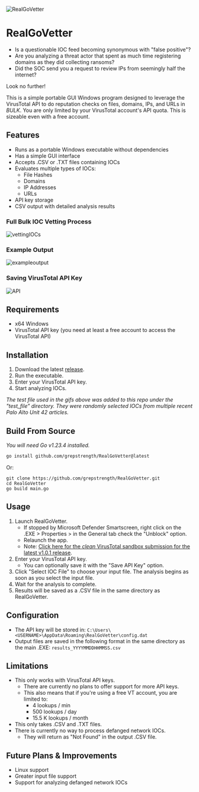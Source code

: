 ![RealGoVetter](https://github.com/user-attachments/assets/591ed09f-dc57-440f-8690-d9aad1474d20)

# RealGoVetter

- Is a questionable IOC feed becoming synonymous with "false positive"? 
- Are you analyzing a threat actor that spent as much time registering domains as they did collecting ransoms? 
- Did the SOC send you a request to review IPs from seemingly half the internet? 

Look no further!

This is a simple portable GUI Windows program designed to leverage the VirusTotal API to do reputation checks on files, domains, IPs, and URLs in *BULK*. You are only limited by your VirusTotal account's API quota. This is sizeable even with a free account. 

## Features

- Runs as a portable Windows executable without dependencies 
- Has a simple GUI interface
- Accepts .CSV or .TXT files containing IOCs
- Evaluates multiple types of IOCs:
  - File Hashes
  - Domains
  - IP Addresses
  - URLs
- API key storage
- CSV output with detailed analysis results

### Full Bulk IOC Vetting Process

![vettingIOCs](https://github.com/user-attachments/assets/8d0b8e97-0f94-4f08-9224-fe1bb7646771)

### Example Output

![exampleoutput](https://github.com/user-attachments/assets/801d523e-dc94-4ed2-919b-ef66518f244e)

### Saving VirusTotal API Key

![API](https://github.com/user-attachments/assets/93a60e1a-fd6c-4f40-a97f-dd3278087422)

## Requirements

- x64 Windows
- VirusTotal API key (you need at least a free account to access the VirusTotal API)

## Installation

1. Download the latest [release](https://github.com/grepstrength/RealGoVetter/releases).
2. Run the executable.
3. Enter your VirusTotal API key.
4. Start analyzing IOCs.

*The test file used in the gifs above was added to this repo under the "test_file" directory. They were randomly selected IOCs from multiple recent Palo Alto Unit 42 articles.*

## Build From Source
*You will need Go v1.23.4 installed.*
```bash
go install github.com/grepstrength/RealGoVetter@latest
```
Or:
```
git clone https://github.com/grepstrength/RealGoVetter.git
cd RealGoVetter
go build main.go
```
## Usage

1. Launch RealGoVetter. 
    - If stopped by Microsoft Defender Smartscreen, right click on the .EXE > Properties > in the General tab check the "Unblock" option.
    - Relaunch the app.
    - Note: [Click here for the *clean* VirusTotal sandbox submission for the latest v1.0.1 release](https://www.virustotal.com/gui/file/9704a2465febe66710d2d5f3405afd440ecf26f893c4b96473f193bc872d6200). 
2. Enter your VirusTotal API key. 
    - You can optionally save it with the "Save API Key" option.
3. Click "Select IOC File" to choose your input file. The analysis begins as soon as you select the input file.
4. Wait for the analysis to complete.
5. Results will be saved as a .CSV file in the same directory as RealGoVetter.

## Configuration

- The API key will be stored in: `C:\Users\<USERNAME>\AppData\Roaming\RealGoVetter\config.dat`
- Output files are saved in the following format in the same directory as the main .EXE: `results_YYYYMMDDHHMMSS.csv`

## Limitations

- This only works with VirusTotal API keys. 
  - There are currently no plans to offer support for more API keys. 
  - This also means that if you're using a free VT account, you are limited to:
    - 4 lookups / min 
    - 500 lookups / day 
    - 15.5 K lookups / month 
- This only takes .CSV and .TXT files. 
- There is currently no way to process defanged network IOCs. 
  - They will return as "Not Found" in the output .CSV file. 

## Future Plans & Improvements

- Linux support
- Greater input file support
- Support for analyzing defanged network IOCs
